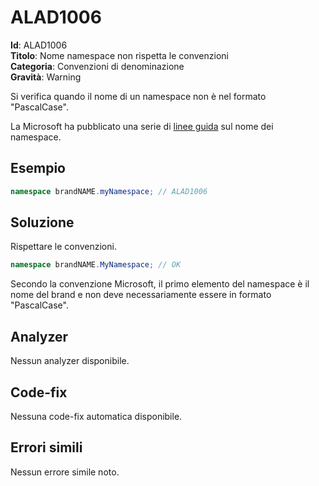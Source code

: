 <!--
SPDX-FileCopyrightText: 2022 ALAD SRL <info@alad.cloud>

SPDX-License-Identifier: MIT
-->

# ALAD1006

**Id**: ALAD1006\
**Titolo**: Nome namespace non rispetta le convenzioni\
**Categoria**: Convenzioni di denominazione\
**Gravità**: Warning

Si verifica quando il nome di un namespace non è nel formato "PascalCase".

La Microsoft ha pubblicato una serie di
[linee guida](https://learn.microsoft.com/dotnet/standard/design-guidelines/names-of-namespaces)
sul nome dei namespace.


## Esempio

```csharp
namespace brandNAME.myNamespace; // ALAD1006
```


## Soluzione

Rispettare le convenzioni.

```csharp
namespace brandNAME.MyNamespace; // OK
```

Secondo la convenzione Microsoft, il primo elemento del namespace è il nome del
brand e non deve necessariamente essere in formato "PascalCase".


## Analyzer

Nessun analyzer disponibile.


## Code-fix

Nessuna code-fix automatica disponibile.


## Errori simili

Nessun errore simile noto.

